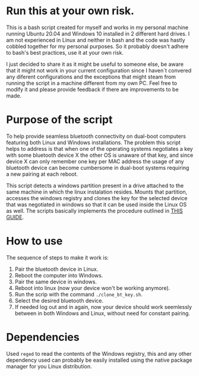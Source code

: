 # Run this at your own risk.
This is a bash script created for myself and works in my personal machine running Ubuntu 20.04 and Windows 10 installed in 2 different hard drives. I am not experienced in Linux and neither in bash and the code was hastly cobbled together for my personal purposes.  So it probably doesn't adhere to bash's best practices, use it at your own risk. 

I just decided to share it as it might be useful to someone else, be aware that it might not work in your current configuration since I haven´t convered any diferent configurations and the exceptions that might steam from running the script in a machine different from my own PC. Feel free to modify it and please provide feedback if there are improvements to be made. 

# Purpose of the script
To help provide seamless bluetooth connectivity on dual-boot computers featuring both Linux and Windows installations. The problem this script helps to address is that when one of the operating systems negotiates a key with some bluetooth device X the other OS is unaware of that key, and since device X can only remember one key per MAC address the usage of any bluetooth device can become cumbersome in dual-boot systems requiring a new pairing at each reboot.

This script detects a windows partition present in a drive attached to the same machine in which the linux instalation resides. Mounts that partition, accesses the windows registry and clones the key for the selected device that was negotiated in windows so that it can be used inside the Linux OS as well. The scripts basically implements the procedure outlined in [THIS GUIDE](https://github.com/spxak1/weywot/blob/main/guides/bt_dualboot.md).

# How to use
The sequence of steps to make it work is: 

1. Pair the bluetooth device in Linux.
2. Reboot the computer into Windows.
3. Pair the same device in windows.
4. Reboot into linux (now your device won't be working anymore).
5. Run the scrip with the command `./clone_bt_key.sh`.
6. Select the desired bluetooth device.
7. If needed log out and in again, now your device should work seemlessly between in both Windows and Linux, without need for constant pairing.

# Dependencies
Used `reged` to read the contents of the Windows registry, this and any other dependency used can probably be easily installed using the native package manager for you Linux distribution.
